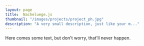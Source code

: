 ```yaml
---
layout: page
title:  Nacheluege.js
thumbnail: "/images/projects/project_ph.jpg"
description: "A very small description, just like your m..."
---
```


Here comes some text, but don't worry, that'll never happen.
